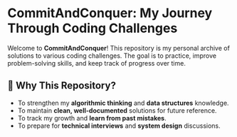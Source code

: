 ﻿# CommitAndConquer: My Journey Through Coding Challenges

Welcome to **CommitAndConquer**! This repository is my personal archive of solutions to various coding challenges. The goal is to practice, improve problem-solving skills, and keep track of progress over time.

## 📌 Why This Repository?
- To strengthen my **algorithmic thinking** and **data structures** knowledge.
- To maintain **clean, well-documented** solutions for future reference.
- To track my growth and **learn from past mistakes**.
- To prepare for **technical interviews** and **system design** discussions.